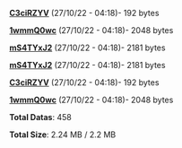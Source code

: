 [**C3ciRZYV**](/data/C3ciRZYV.txt) (27/10/22 - 04:18)- 192 bytes

[**1wmmQ0wc**](/data/1wmmQ0wc.txt) (27/10/22 - 04:18)- 2048 bytes

[**mS4TYxJ2**](/data/mS4TYxJ2.txt) (27/10/22 - 04:18)- 2181 bytes

[**mS4TYxJ2**](/data/mS4TYxJ2.txt) (27/10/22 - 04:18)- 2181 bytes

[**C3ciRZYV**](/data/C3ciRZYV.txt) (27/10/22 - 04:18)- 192 bytes

[**1wmmQ0wc**](/data/1wmmQ0wc.txt) (27/10/22 - 04:18)- 2048 bytes

**Total Datas**: 458

**Total Size**: 2.24 MB / 2.2 MB